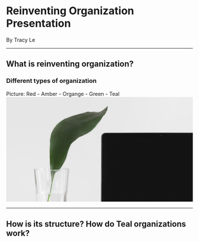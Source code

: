 # Reinventing Organization Presentation

By Tracy Le

---

## What is reinventing organization?

### Different types of organization

Picture: Red - Amber - Organge - Green - Teal ![](01.jpg)

---

## How is its structure? How do Teal organizations work?

